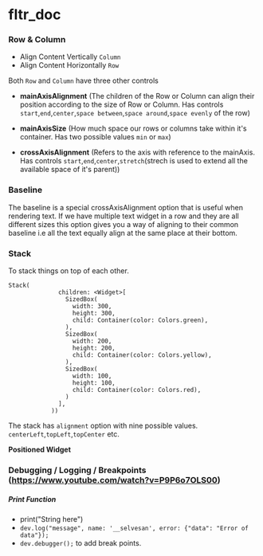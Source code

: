 # fltr_doc

### Row & Column

* Align Content Vertically `Column`
* Align Content Horizontally `Row`

Both `Row` and `Column` have three other controls 

* **mainAxisAlignment** (The children of the Row or Column can align their position according to the size of Row or Column. Has controls `start`,`end`,`center`,`space between`,`space around`,`space evenly` of the row)

* **mainAxisSize** (How much space our rows or columns take within it's container. Has two possible values `min` or `max`)

* **crossAxisAlignment**  (Refers to the axis with reference to the mainAxis. Has controls `start`,`end`,`center`,`stretch`(strech is used to extend all the available space of it's parent))


### Baseline
The baseline is a special crossAxisAlignment option that is useful when rendering text. If we have multiple text widget in a row and they are all different sizes this option gives you a way of aligning to their common baseline i.e all the text equally align at the same place at their bottom.


### Stack
To stack things on top of each other.

```
Stack(
              children: <Widget>[
                SizedBox(
                  width: 300,
                  height: 300,
                  child: Container(color: Colors.green),
                ),
                SizedBox(
                  width: 200,
                  height: 200,
                  child: Container(color: Colors.yellow),
                ),
                SizedBox(
                  width: 100,
                  height: 100,
                  child: Container(color: Colors.red),
                )
              ],
            ))
```
The stack has `alignment` option with nine possible values. `centerLeft`,`topLeft`,`topCenter` etc.

**Positioned Widget** 



### Debugging / Logging / Breakpoints (https://www.youtube.com/watch?v=P9P6o7OLS00)

##### Print Function
* print("String here")
* `dev.log("message", name: '__selvesan', error: {"data": "Error of data"});`
* `dev.debugger();` to add break points.




